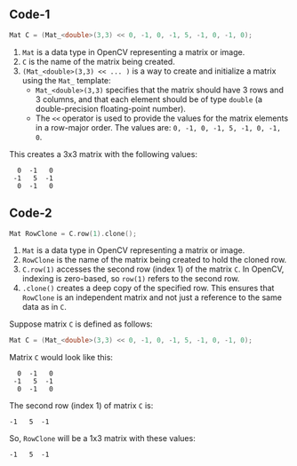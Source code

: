 ## Code-1

```cpp
Mat C = (Mat_<double>(3,3) << 0, -1, 0, -1, 5, -1, 0, -1, 0);
```

1. `Mat` is a data type in OpenCV representing a matrix or image.
2. `C` is the name of the matrix being created.
3. `(Mat_<double>(3,3) << ... )` is a way to create and initialize a matrix using the `Mat_` template:
   - `Mat_<double>(3,3)` specifies that the matrix should have 3 rows and 3 columns, and that each element should be of type `double` (a double-precision floating-point number).
   - The `<<` operator is used to provide the values for the matrix elements in a row-major order. The values are: `0, -1, 0, -1, 5, -1, 0, -1, 0`.

This creates a 3x3 matrix with the following values:

```
  0  -1   0
 -1   5  -1
  0  -1   0
```



## Code-2
```cpp
Mat RowClone = C.row(1).clone();
```

1. `Mat` is a data type in OpenCV representing a matrix or image.
2. `RowClone` is the name of the matrix being created to hold the cloned row.
3. `C.row(1)` accesses the second row (index 1) of the matrix `C`. In OpenCV, indexing is zero-based, so `row(1)` refers to the second row.
4. `.clone()` creates a deep copy of the specified row. This ensures that `RowClone` is an independent matrix and not just a reference to the same data as in `C`.

Suppose matrix `C` is defined as follows:
```cpp
Mat C = (Mat_<double>(3,3) << 0, -1, 0, -1, 5, -1, 0, -1, 0);
```

Matrix `C` would look like this:
```
  0  -1   0
 -1   5  -1
  0  -1   0
```

The second row (index 1) of matrix `C` is:
```
-1   5  -1
```

So, `RowClone` will be a 1x3 matrix with these values:
```
-1   5  -1
```


